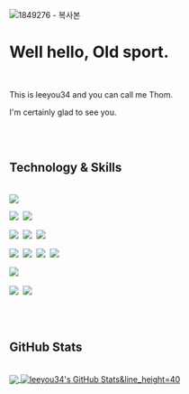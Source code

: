 ![1849276 - 복사본](https://user-images.githubusercontent.com/81919273/147828473-6fb7f0f2-db96-49bd-bf65-958572abd17a.jpg)

  # Well hello, Old sport. 
  <br>
  
  This is leeyou34 and you can call me Thom.
  
  I'm certainly glad to see you.

<br>
<br>

## Technology & Skills
<br>

<img src="https://img.shields.io/badge/JAVA-007396?style=for-the-badge&logo=java&logoColor=white">

<img src="https://img.shields.io/badge/Spring-6DB33F?style=for-the-badge&logo=Spring&logoColor=white">&nbsp;
<img src="https://img.shields.io/badge/Spring Boot-6DB33F?style=for-the-badge&logo=Spring Boot&logoColor=white">&nbsp;

<img src="https://img.shields.io/badge/HTML-E34F26?style=for-the-badge&logo=html5&logoColor=white">&nbsp;
<img src="https://img.shields.io/badge/CSS-1572B6?style=for-the-badge&logo=css3&logoColor=white">&nbsp;
<img src="https://img.shields.io/badge/Bootstrap-7952B3?style=for-the-badge&logo=bootstrap&logoColor=white">&nbsp;

<img src="https://img.shields.io/badge/Javascript-F7DF1E?style=for-the-badge&logo=javascript&logoColor=black">&nbsp;
<img src="https://img.shields.io/badge/Jquery-0769AD?style=for-the-badge&logo=jquery&logoColor=white">&nbsp;
<img src="https://img.shields.io/badge/React.js-%2320232a.svg?style=for-the-badge&logo=react&logoColor=%2361DAFB">&nbsp;
<img src="https://img.shields.io/badge/Node.js-6DA55F?style=for-the-badge&logo=node.js&logoColor=white">&nbsp;

<img src="https://img.shields.io/badge/MySql-4479A1?style=for-the-badge&logo=mysql&logoColor=white">&nbsp;

<img src="https://img.shields.io/badge/AWS-232F3E?style=for-the-badge&logo=Amazon AWS&logoColor=white">&nbsp;
<img src="https://img.shields.io/badge/github-181717?style=for-the-badge&logo=github&logoColor=white">


<br>
<br>

## GitHub Stats
<br>

<a href="https://github.com/leeyou34/leeyou34">
  <img align="center" src="https://github-readme-stats.vercel.app/api/top-langs/?username=leeyou34&,tex&title_color=ffffff&text_color=c9cacc&icon_color=2bbc8a&bg_color=1d1f21&langs_count=5" />
</a>
<a href="https://github.com/leeyou34/leeyou34">
  <img align="center" src="https://github-readme-stats.vercel.app/api?username=leeyou34&show_icons=true&line_height=40&count_private=true&title_color=ffffff&text_color=c9cacc&icon_color=2bbc8a&bg_color=1d1f21" alt="leeyou34's GitHub Stats&line_height=40"/>
</a>


<!--
- 👋 
- 👀 I’m interested in starting new career.
- 🌱 I’m currently learning HTML CSS and Javascript...
- 💞️ I’m looking to collaborate on ...
- 📫 How to reach me via github... &line_height=27
-->
<!---
leeyou34/leeyou34 is a ✨ special ✨ repository because its `README.md` (this file) appears on your GitHub profile.
You can click the Preview link to take a look at your changes.
--->
